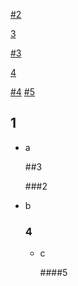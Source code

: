 [#2](#2)

[3](##3)

[#3](#3)

[4](###4)

[#4](#4) [#5](#5)

## 1

* a

  ##3

  ###2

* b

  ### 4

  * c

    ####5
